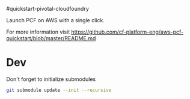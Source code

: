 #quickstart-pivotal-cloudfoundry

Launch PCF on AWS with a single click.

For more information visit https://github.com/cf-platform-eng/aws-pcf-quickstart/blob/master/README.md

# Dev
Don't forget to initialize submodules
```bash
git submodule update --init --recursive 
```